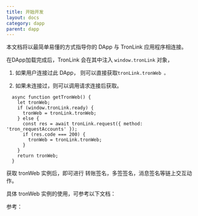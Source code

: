 ```yaml
---
title: 开始开发
layout: docs
category: dapp
parent: dapp
---
```


本文档将以最简单易懂的方式指导你的 DApp 与 TronLink 应用程序相连接。

在DApp加载完成后，TronLink 会在其中注入 `window.tronLink` 对象，

  1. 如果用户连接过此 DApp， 则可以直接获取`tronLink.tronWeb 。`

  2. 如果未连接过，则可以调用请求连接后获取。

```shell
  async function getTronWeb() {
    let tronWeb;
    if (window.tronLink.ready) {
      tronWeb = tronLink.tronWeb;
    } else {
      const res = await tronLink.request({ method: 'tron_requestAccounts' });
      if (res.code === 200) {
        tronWeb = tronLink.tronWeb;
      }
    }
    return tronWeb;
  }
```

获取 tronWeb 实例后，即可进行 转账签名，多签签名，消息签名等链上交互动作。

具体 tronWeb 实例的使用，可参考以下文档：[](https://tronweb.network/docu/docs/intro/)

参考：[](https://developers.tron.network/docs/introduction)
